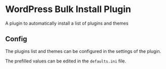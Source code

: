 # WordPress Bulk Install Plugin
A plugin to automatically install a list of plugins and themes

## Config
The plugins list and themes can be configured in the settings of the plugin.

The prefilled values can be edited in the `defaults.ini` file.